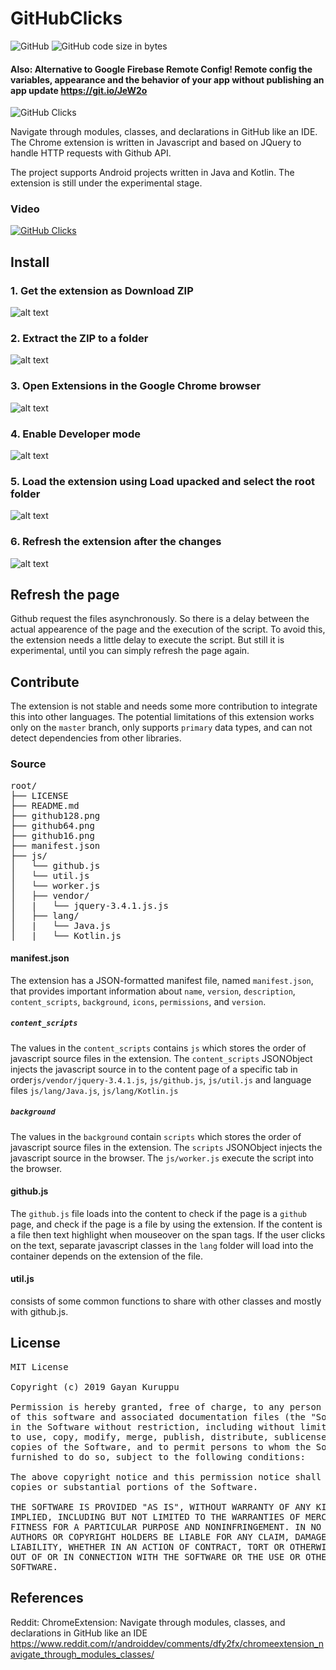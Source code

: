 # GitHubClicks
![GitHub](https://img.shields.io/github/license/gayankuruppu/GitHubClicks)
![GitHub code size in bytes](https://img.shields.io/github/languages/code-size/gayankuruppu/GitHubClicks)


#### Also: Alternative to Google Firebase Remote Config! Remote config the variables, appearance and the behavior of your app without publishing an app update https://git.io/JeW2o



![GitHub Clicks](https://raw.githubusercontent.com/gayankuruppu/GitHubClicks/images/github-clicks.gif)

Navigate through modules, classes, and declarations in GitHub like an IDE. The Chrome extension is written in Javascript and based on JQuery to handle HTTP requests with Github API.

The project supports Android projects written in Java and Kotlin. The extension is still under the experimental stage.
### Video
[![GitHub Clicks](https://img.youtube.com/vi/3SkTmxNDOY4/0.jpg)](https://www.youtube.com/watch?v=3SkTmxNDOY4)

## Install
### 1. Get the extension as Download ZIP
![alt text](https://raw.githubusercontent.com/gayankuruppu/GitHubClicks/images/github-clicks-1.png "Download repo as a compress file")
### 2. Extract the ZIP to a folder
![alt text](https://raw.githubusercontent.com/gayankuruppu/GitHubClicks/images/github-clicks-2.png "Extract the compressed repo")
### 3. Open Extensions in the Google Chrome browser
![alt text](https://raw.githubusercontent.com/gayankuruppu/GitHubClicks/images/github-clicks-3.png "Go to extensions")
### 4. Enable Developer mode
![alt text](https://raw.githubusercontent.com/gayankuruppu/GitHubClicks/images/github-clicks-4.png "Enable developer mode")
### 5. Load the extension using Load upacked and select the root folder 
![alt text](https://raw.githubusercontent.com/gayankuruppu/GitHubClicks/images/github-clicks-5.png "Open load unpacked and select root extension")
### 6. Refresh the extension after the changes
![alt text](https://raw.githubusercontent.com/gayankuruppu/GitHubClicks/images/github-clicks-6.png "Added to browser")

## Refresh the page
Github request the files asynchronously. So there is a delay between the actual appearence of the page and the execution of the script. To avoid this, the extension needs a little delay to execute the script. But still it is experimental, until you can simply refresh the page again.

## Contribute
The extension is not stable and needs some more contribution to integrate this into other languages. The potential limitations of this extension works only on the `master` branch, only supports `primary` data types, and can not detect dependencies from other libraries.
### Source
<pre>
root/
├── LICENSE
├── README.md
├── github128.png
├── github64.png
├── github16.png
├── manifest.json
├── js/
│   └── github.js
│   └── util.js
│   └── worker.js
│   ├── vendor/
│   |   └── jquery-3.4.1.js.js
│   ├── lang/
│   |   └── Java.js
│   |   └── Kotlin.js
</pre>
#### manifest.json
The extension has a JSON-formatted manifest file, named `manifest.json`, that provides important information about `name`, `version`, `description`, `content_scripts`, `background`, `icons`, `permissions`, and `version`.
##### `content_scripts`
The values in the `content_scripts` contains `js` which stores the order of javascript source files in the extension. The `content_scripts` JSONObject injects the javascript source in to the content page of a specific tab in order`js/vendor/jquery-3.4.1.js`,  `js/github.js`, `js/util.js` and language files `js/lang/Java.js`, `js/lang/Kotlin.js`
##### `background`
The values in the `background` contain `scripts` which stores the order of javascript source files in the extension. The `scripts` JSONObject injects the javascript source in the browser. The `js/worker.js` execute the script into the browser.
#### github.js
The `github.js` file loads into the content to check if the page is a `github` page, and check if the page is a file by using the extension. If the content is a file then text highlight when mouseover on the span tags. If the user clicks on the text, separate javascript classes in the `lang` folder will load into the container depends on the extension of the file.
#### util.js
consists of some common functions to share with other classes and mostly with github.js. 

## License
<pre>
MIT License

Copyright (c) 2019 Gayan Kuruppu

Permission is hereby granted, free of charge, to any person obtaining a copy
of this software and associated documentation files (the "Software"), to deal
in the Software without restriction, including without limitation the rights
to use, copy, modify, merge, publish, distribute, sublicense, and/or sell
copies of the Software, and to permit persons to whom the Software is
furnished to do so, subject to the following conditions:

The above copyright notice and this permission notice shall be included in all
copies or substantial portions of the Software.

THE SOFTWARE IS PROVIDED "AS IS", WITHOUT WARRANTY OF ANY KIND, EXPRESS OR
IMPLIED, INCLUDING BUT NOT LIMITED TO THE WARRANTIES OF MERCHANTABILITY,
FITNESS FOR A PARTICULAR PURPOSE AND NONINFRINGEMENT. IN NO EVENT SHALL THE
AUTHORS OR COPYRIGHT HOLDERS BE LIABLE FOR ANY CLAIM, DAMAGES OR OTHER
LIABILITY, WHETHER IN AN ACTION OF CONTRACT, TORT OR OTHERWISE, ARISING FROM,
OUT OF OR IN CONNECTION WITH THE SOFTWARE OR THE USE OR OTHER DEALINGS IN THE
SOFTWARE.
</pre>

## References
Reddit: ChromeExtension: Navigate through modules, classes, and declarations in GitHub like an IDE
https://www.reddit.com/r/androiddev/comments/dfy2fx/chromeextension_navigate_through_modules_classes/
